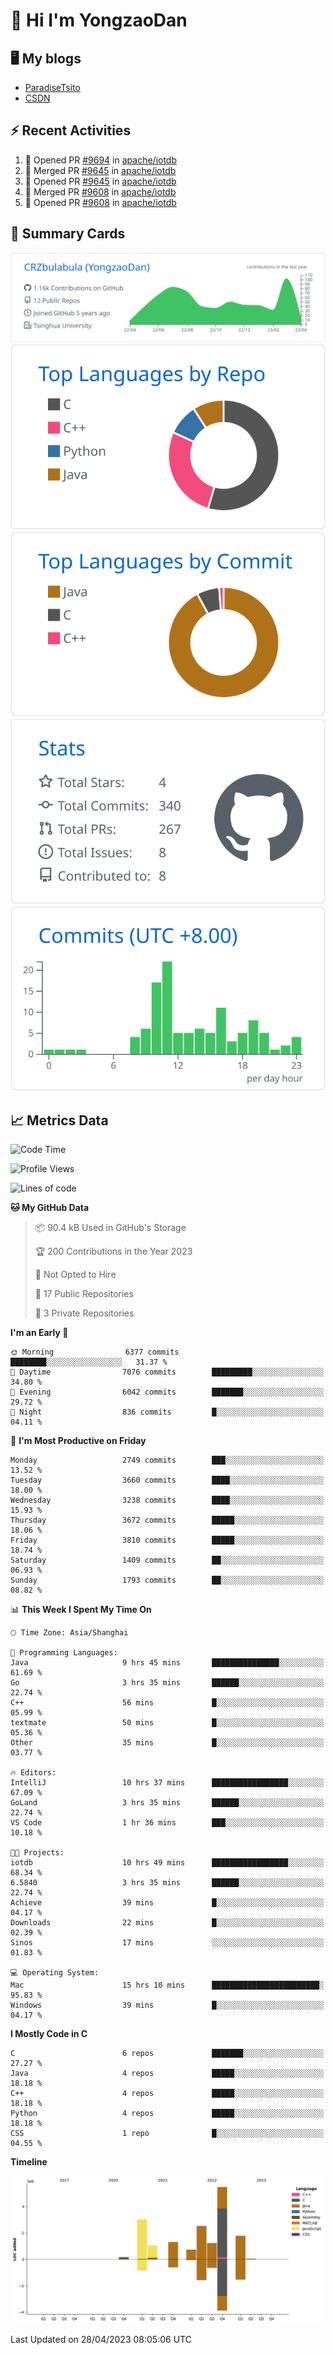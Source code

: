 # 👋 Hi I'm YongzaoDan

## 🖥 My blogs
  + [ParadiseTsito](https://www.paradisetsito.love/)
  + [CSDN](https://blog.csdn.net/CRZbulabula?type=blog)

## ⚡ Recent Activities
<!--START_SECTION:activity-->
1. 💪 Opened PR [#9694](https://github.com/apache/iotdb/pull/9694) in [apache/iotdb](https://github.com/apache/iotdb)
2. 🎉 Merged PR [#9645](https://github.com/apache/iotdb/pull/9645) in [apache/iotdb](https://github.com/apache/iotdb)
3. 💪 Opened PR [#9645](https://github.com/apache/iotdb/pull/9645) in [apache/iotdb](https://github.com/apache/iotdb)
4. 🎉 Merged PR [#9608](https://github.com/apache/iotdb/pull/9608) in [apache/iotdb](https://github.com/apache/iotdb)
5. 💪 Opened PR [#9608](https://github.com/apache/iotdb/pull/9608) in [apache/iotdb](https://github.com/apache/iotdb)
<!--END_SECTION:activity-->

## 🎑 Summary Cards

[![](https://raw.githubusercontent.com/CRZbulabula/CRZbulabula/main/profile-summary-card-output/github/0-profile-details.svg)](https://github.com/vn7n24fzkq/github-profile-summary-cards)
[![](https://raw.githubusercontent.com/CRZbulabula/CRZbulabula/main/profile-summary-card-output/github/1-repos-per-language.svg)](https://github.com/vn7n24fzkq/github-profile-summary-cards) [![](https://raw.githubusercontent.com/CRZbulabula/CRZbulabula/main/profile-summary-card-output/github/2-most-commit-language.svg)](https://github.com/vn7n24fzkq/github-profile-summary-cards)
[![](https://raw.githubusercontent.com/CRZbulabula/CRZbulabula/main/profile-summary-card-output/github/3-stats.svg)](https://github.com/vn7n24fzkq/github-profile-summary-cards) [![](https://raw.githubusercontent.com/CRZbulabula/CRZbulabula/main/profile-summary-card-output/github/4-productive-time.svg)](https://github.com/vn7n24fzkq/github-profile-summary-cards)

## 📈 Metrics Data

<!--START_SECTION:waka-->
![Code Time](http://img.shields.io/badge/Code%20Time-91%20hrs%2036%20mins-blue)

![Profile Views](http://img.shields.io/badge/Profile%20Views-0-blue)

![Lines of code](https://img.shields.io/badge/From%20Hello%20World%20I%27ve%20Written-17.2%20million%20lines%20of%20code-blue)

**🐱 My GitHub Data** 

> 📦 90.4 kB Used in GitHub's Storage 
 > 
> 🏆 200 Contributions in the Year 2023
 > 
> 🚫 Not Opted to Hire
 > 
> 📜 17 Public Repositories 
 > 
> 🔑 3 Private Repositories 
 > 
**I'm an Early 🐤** 

```text
🌞 Morning                6377 commits        ████████░░░░░░░░░░░░░░░░░   31.37 % 
🌆 Daytime                7076 commits        █████████░░░░░░░░░░░░░░░░   34.80 % 
🌃 Evening                6042 commits        ███████░░░░░░░░░░░░░░░░░░   29.72 % 
🌙 Night                  836 commits         █░░░░░░░░░░░░░░░░░░░░░░░░   04.11 % 
```
📅 **I'm Most Productive on Friday** 

```text
Monday                   2749 commits        ███░░░░░░░░░░░░░░░░░░░░░░   13.52 % 
Tuesday                  3660 commits        ████░░░░░░░░░░░░░░░░░░░░░   18.00 % 
Wednesday                3238 commits        ████░░░░░░░░░░░░░░░░░░░░░   15.93 % 
Thursday                 3672 commits        █████░░░░░░░░░░░░░░░░░░░░   18.06 % 
Friday                   3810 commits        █████░░░░░░░░░░░░░░░░░░░░   18.74 % 
Saturday                 1409 commits        ██░░░░░░░░░░░░░░░░░░░░░░░   06.93 % 
Sunday                   1793 commits        ██░░░░░░░░░░░░░░░░░░░░░░░   08.82 % 
```


📊 **This Week I Spent My Time On** 

```text
🕑︎ Time Zone: Asia/Shanghai

💬 Programming Languages: 
Java                     9 hrs 45 mins       ███████████████░░░░░░░░░░   61.69 % 
Go                       3 hrs 35 mins       ██████░░░░░░░░░░░░░░░░░░░   22.74 % 
C++                      56 mins             █░░░░░░░░░░░░░░░░░░░░░░░░   05.99 % 
textmate                 50 mins             █░░░░░░░░░░░░░░░░░░░░░░░░   05.36 % 
Other                    35 mins             █░░░░░░░░░░░░░░░░░░░░░░░░   03.77 % 

🔥 Editors: 
IntelliJ                 10 hrs 37 mins      █████████████████░░░░░░░░   67.09 % 
GoLand                   3 hrs 35 mins       ██████░░░░░░░░░░░░░░░░░░░   22.74 % 
VS Code                  1 hr 36 mins        ███░░░░░░░░░░░░░░░░░░░░░░   10.18 % 

🐱‍💻 Projects: 
iotdb                    10 hrs 49 mins      █████████████████░░░░░░░░   68.34 % 
6.5840                   3 hrs 35 mins       ██████░░░░░░░░░░░░░░░░░░░   22.74 % 
Achieve                  39 mins             █░░░░░░░░░░░░░░░░░░░░░░░░   04.17 % 
Downloads                22 mins             █░░░░░░░░░░░░░░░░░░░░░░░░   02.39 % 
Sinos                    17 mins             ░░░░░░░░░░░░░░░░░░░░░░░░░   01.83 % 

💻 Operating System: 
Mac                      15 hrs 10 mins      ████████████████████████░   95.83 % 
Windows                  39 mins             █░░░░░░░░░░░░░░░░░░░░░░░░   04.17 % 
```

**I Mostly Code in C** 

```text
C                        6 repos             ███████░░░░░░░░░░░░░░░░░░   27.27 % 
Java                     4 repos             █████░░░░░░░░░░░░░░░░░░░░   18.18 % 
C++                      4 repos             █████░░░░░░░░░░░░░░░░░░░░   18.18 % 
Python                   4 repos             █████░░░░░░░░░░░░░░░░░░░░   18.18 % 
CSS                      1 repo              █░░░░░░░░░░░░░░░░░░░░░░░░   04.55 % 
```



**Timeline**

![Lines of Code chart](https://raw.githubusercontent.com/CRZbulabula/CRZbulabula/main/assets/bar_graph.png)


 Last Updated on 28/04/2023 08:05:06 UTC
<!--END_SECTION:waka-->

